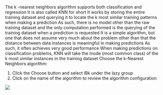 The k -nearest neighbors algorithm supports both classification and regression It is also called
KNN for short It works by storing the entire training dataset and querying it to locate the k
most similar training patterns when making a prediction As such, there is no model other than
the raw training dataset and the only computation performed is the querying of the training
dataset when a prediction is requested
It is a simple algorithm, but one that does not assume very much about the problem other
than that the distance between data instances is meaningful in making predictions As such,
it often achieves very good performance When making predictions on classification problems,
KNN will take the mode (most common class) of the k most similar instances in the training
dataset Choose the k-Nearest Neighbors algorithm:
1) Click the Choose button and select IBk under the lazy group
2) Click on the name of the algorithm to review the algorithm configuration

![](https://github.com/fenago/katacoda-scenarios/raw/master/machine-learning-mastery-weka/machine-learning-mastery-weka-chapter-17/steps/images/86.png)


